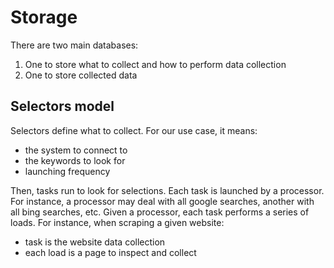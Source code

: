 # Storage

There are two main databases: 
1. One to store what to collect and how to perform data collection
2. One to store collected data 

## Selectors model

Selectors define what to collect. 
For our use case, it means:
* the system to connect to
* the keywords to look for 
* launching frequency

Then, tasks run to look for selections. 
Each task is launched by a processor. 
For instance, a processor may deal with all google searches, another with all bing searches, etc. 
Given a processor, each task performs a series of loads. 
For instance, when scraping a given website: 
* task is the website data collection 
* each load is a page to inspect and collect